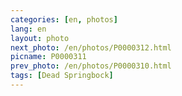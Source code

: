 ```yaml
---
categories: [en, photos]
lang: en
layout: photo
next_photo: /en/photos/P0000312.html
picname: P0000311
prev_photo: /en/photos/P0000310.html
tags: [Dead Springbock]
---
```

